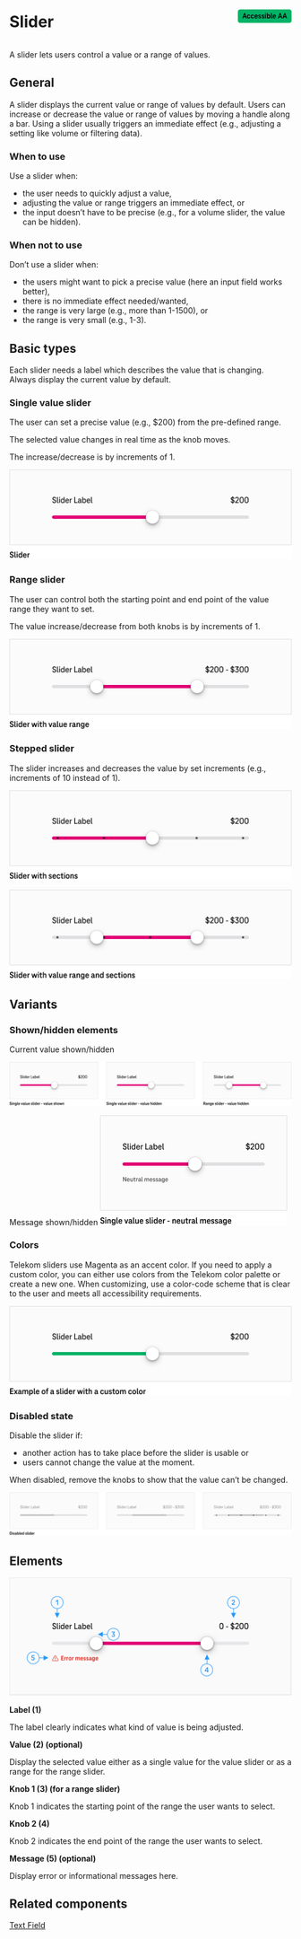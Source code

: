 <div style="display: inline-flex; align-items: center; justify-content: space-between; width: 100%;">
    <h1>Slider</h1>
    <img src="assets/aa.png" alt="Accessible AA" />
</div>

A slider lets users control a value or a range of values.

## General

A slider displays the current value or range of values by default. Users can increase or decrease the value or range of values by moving a handle along a bar. Using a slider usually triggers an immediate effect (e.g., adjusting a setting like volume or filtering data).

### When to use

Use a slider when:

- the user needs to quickly adjust a value,
- adjusting the value or range triggers an immediate effect, or
- the input doesn’t have to be precise (e.g., for a volume slider, the value can be hidden).

### When not to use

Don’t use a slider when:

- the users might want to pick a precise value (here an input field works better),
- there is no immediate effect needed/wanted,
- the range is very large (e.g., more than 1-1500), or
- the range is very small (e.g., 1-3).

## Basic types

Each slider needs a label which describes the value that is changing. Always display the current value by default.

### Single value slider

The user can set a precise value (e.g., $200) from the pre-defined range.

The selected value changes in real time as the knob moves.

The increase/decrease is by increments of 1.

![slider_types-value-EN.png](assets/3_components/slider/slider_types-value-EN.png)

### Range slider

The user can control both the starting point and end point of the value range they want to set.

The value increase/decrease from both knobs is by increments of 1.

![slider_types-range-EN.png](assets/3_components/slider/slider_types-range-EN.png)

### Stepped slider

The slider increases and decreases the value by set increments (e.g., increments of 10 instead of 1).

![slider_types-stepped-EN.png](assets/3_components/slider/slider_types-stepped-EN.png)

![slider_types-stepped-range-EN.png](assets/3_components/slider/slider_types-stepped-range-EN.png)

## Variants

### Shown/hidden elements

Current value shown/hidden

![slider_variants-EN.png](assets/3_components/slider/slider_variants-EN.png)

Message shown/hidden
![slider_variants-message-EN.png](assets/3_components/slider/slider_variants-message-EN.png)

### Colors

Telekom sliders use Magenta as an accent color. If you need to apply a custom color, you can either use colors from the Telekom color palette or create a new one. When customizing, use a color-code scheme that is clear to the user and meets all accessibility requirements.

![slider_color-EN.png](assets/3_components/slider/slider_color-EN.png)

### Disabled state

Disable the slider if:

- another action has to take place before the slider is usable or
- users cannot change the value at the moment.

When disabled, remove the knobs to show that the value can’t be changed.

![slider_disabled-EN.png](assets/3_components/slider/slider_disabled-EN.png)

## Elements

![slider-elements-EN.png](assets/3_components/slider/slider-elements-EN.png)

**Label (1)**

The label clearly indicates what kind of value is being adjusted.

**Value (2) (optional)**

Display the selected value either as a single value for the value slider or as a range for the range slider.

**Knob 1 (3) (for a range slider)**

Knob 1 indicates the starting point of the range the user wants to select.

**Knob 2 (4)**

Knob 2 indicates the end point of the range the user wants to select.

**Message (5) (optional)**

Display error or informational messages here.

## Related components

<a href="?path=/usage/components-text-field--standard">Text Field</a>
